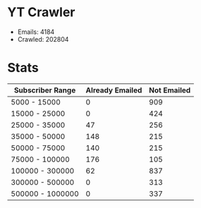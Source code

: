 # YT Crawler
- Emails: 4184
- Crawled: 202804

# Stats
| Subscriber Range  | Already Emailed | Not Emailed |
|-------|-------|-------|
| 5000 - 15000 | 0 | 909 |
| 15000 - 25000 | 0 | 424 |
| 25000 - 35000 | 47 | 256 |
| 35000 - 50000 | 148 | 215 |
| 50000 - 75000 | 140 | 215 |
| 75000 - 100000 | 176 | 105 |
| 100000 - 300000 | 62 | 837 |
| 300000 - 500000 | 0 | 313 |
| 500000 - 1000000 | 0 | 337 |
